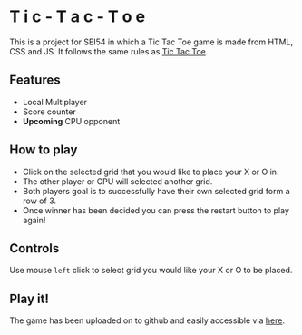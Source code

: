 # T i c - T a c - T o e

This is a project for SEI54 in which a Tic Tac Toe game is made from HTML, CSS and JS. It follows the same rules as [Tic Tac Toe](https://playtictactoe.org/).

## Features
- Local Multiplayer
- Score counter
- **Upcoming**  CPU opponent

## How to play
 - Click on the selected grid that you would like to place your X or O in.
 - The other player or CPU will selected another grid.
 - Both players goal is to successfully have their own selected grid form a row of 3.
 - Once winner has been decided you can press the restart button to play again!


## Controls

Use mouse `left` click to select grid you would like your X or O to be placed.

##  Play it!

The game has been uploaded on to github and easily accessible via [here](https://nelf-dev.github.io/project0/).

